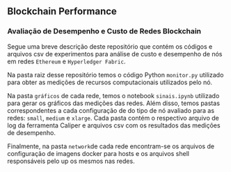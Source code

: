 ## Blockchain Performance
### Avaliação de Desempenho e Custo de Redes Blockchain

Segue uma breve descrição deste repositório que contém os códigos e arquivos csv de experimentos para análise de custo e desempenho de nós em redes `Ethereum` e `Hyperledger Fabric`.

Na pasta raiz desse repositório temos o código Python `monitor.py` utilizado para obter as medições de recursos computacionais utilizados pelo nó.

Na pasta `gráficos` de cada rede, temos o notebook `sinais.ipynb` utilizado para gerar os gráficos das medições das redes. Além disso, temos pastas correspondentes a cada configuração de do tipo de nó avaliado para as redes: `small`, `medium` e `xlarge`. Cada pasta contém o respectivo arquivo de log da ferramenta Caliper e arquivos csv com os resultados das medições de desempenho.

Finalmente, na pasta `network`de cada rede encontram-se os arquivos de configuração de imagens docker para hosts e os arquivos shell responsáveis pelo up os mesmos nas redes.
